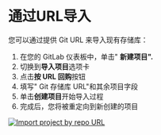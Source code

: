 # 通过URL导入[](#通过URL导入 "Permalink")

您可以通过提供 Git URL 来导入现有存储库：

1.  在您的 GitLab 仪表板中，单击" **新建项目".**
2.  切换到**导入项目**选项卡
3.  点击**按 URL 回购**按钮
4.  填写" Git 存储库 URL"和其余项目字段
5.  单击**创建项目**开始导入过程
6.  完成后，您将被重定向到新创建的项目

[![Import project by repo URL](img/731943edb4428a3eb27c86d8d454d0e0.png)](img/import_projects_from_repo_url.png)